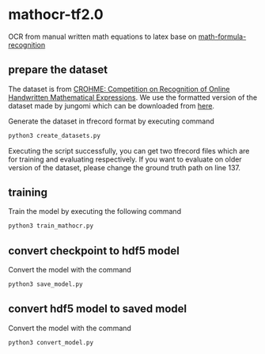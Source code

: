# mathocr-tf2.0

OCR from manual written math equations to latex base on [math-formula-recognition](https://github.com/jungomi/math-formula-recognition)

## prepare the dataset

The dataset is from [CROHME: Competition on Recognition of Online Handwritten Mathematical
Expressions](https://www.isical.ac.in/~crohme/). We use the formatted version of the dataset made by jungomi which can be downloaded from [here](https://www.floydhub.com/jungomi/datasets/crohme-png).

Generate the dataset in tfrecord format by executing command

```python
python3 create_datasets.py
```

Executing the script successfully, you can get two tfrecord files which are for training and evaluating respectively. If you want to evaluate on older version of the dataset, please change the ground truth path on line 137.

## training

Train the model by executing the following command

```python
python3 train_mathocr.py
```
## convert checkpoint to hdf5 model

Convert the model with the command

```python
python3 save_model.py
```

## convert hdf5 model to saved model

Convert the model with the command

```python
python3 convert_model.py
```

